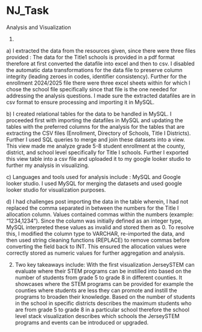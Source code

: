 # NJ_Task
Analysis and Visualization


1.
a) I extracted the data from the resources given, since there were three files provided : The data for the Title1 schools is provided in a pdf format therefore at first converted the datafile into excel and then to csv. I disabled the automatic data transformations for the data file to preserve column integrity (leading zeroes in codes, identifier consistency). Further for the enrollment 2024/2025 file there were three excel sheets within for which I chose the school file specifically since that file is the one needed for addressing the analysis questions. I made sure the extracted datafiles are in csv format to ensure processing and importing it in MySQL.

b) I created relational tables for the data to be handled in MySQL. I proceeded first with importing the datafiles in MySQL and updating the tables with the preferred columns for the analysis for the tables that are extracting the CSV files (Enrollment, Directory of Schools, Title I Districts). Further I used SQL queries to merge and join these datasets into a view. This view made me analyze grade 5-8 student enrollment at the county, district, and school level specifically for Title I schools. Further I exported this view table into a csv file and uploaded it to my google looker studio to further my analysis in visualizing. 

c) Languages and tools used for analysis include : MySQL and Google looker studio. I used MySQL for merging the datasets and used google looker studio for visualization purposes.

d) I had challenges post importing the data in the table wherein, I had not replaced the comma separated in between the numbers for the Title I allocation column. Values contained commas within the numbers (example: “1234,1234”). Since the column was initially defined as an integer type, MySQL interpreted these values as invalid and stored them as 0. To resolve this, I modified the column type to VARCHAR, re-imported the data, and then used string cleaning functions (REPLACE) to remove commas before converting the field back to INT. This ensured the allocation values were correctly stored as numeric values for further aggregation and analysis.

2. Two key takeaways include:
With the first visualization JerseySTEM can evaluate where their STEM programs can be instilled into based on the number of students from grade 5 to grade 8 in different counties. It showcases where the STEM programs can be provided for example the counties where students are less they can promote and instill the programs to broaden their knowledge.
Based on the number of students in the school in specific districts describes the maximum students who are from grade 5 to grade 8 in a particular school therefore the school level stack visualization describes which schools the JerseySTEM programs and events can be introduced or upgraded. 

